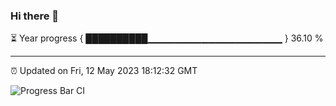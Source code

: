 ### Hi there 👋

⏳ Year progress { ██████████▁▁▁▁▁▁▁▁▁▁▁▁▁▁▁▁▁▁▁▁ } 36.10 %

---

⏰ Updated on Fri, 12 May 2023 18:12:32 GMT

![Progress Bar CI](https://github.com/liununu/liununu/workflows/Progress%20Bar%20CI/badge.svg)
